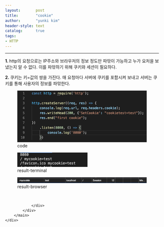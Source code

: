```yaml
---
layout:       post
title:        "cookie"
author:       "yunki kim"
header-style: text
catalog:      true
tags: 
- HTTP
---
```


<head></head>
<body id="tt-body-page" class="">
<div id="wrap" class="wrap-right">
    <div id="container">
        <main class="main ">
            <div class="area-main">
                <div class="area-view">
                    <div class="article-header"></div>
                    <hr>
                    <div class="article-view">
                        <div class="contents_style">
                            <p><b>1. </b>http의 요청으로는 IP주소와 브라우저의 정보 정도만 파앆이 가능하고 누가 요처을 보냈는지 알 수 없다. 이를 파앆하기 위해 쿠키와 세션이 필요하다.</p>
<p><b>2.&nbsp;</b>쿠키는 키=값의 쌍을 가진다. 매 요청마다 서버에 쿠키를 포함시켜 보내고 서버는 쿠키를 통해 사용자의 정보를 파앆한다.&nbsp;</p>
<p></p><figure class="imageblock alignLeft" data-origin-width="0" data-origin-height="0" data-ke-mobilestyle="widthContent">
    <span data-lightbox="lightbox">
        <img src="/img/Y29va2ll/img.png" data-origin-width="0" data-origin-height="0" data-ke-mobilestyle="widthContent">
    </span>
    <figcaption>code</figcaption>
</figure><figure class="imageblock alignLeft" data-origin-width="0" data-origin-height="0" data-ke-mobilestyle="widthContent">
    <span data-lightbox="lightbox">
        <img src="/img/Y29va2ll/img_1.png" data-origin-width="0" data-origin-height="0" data-ke-mobilestyle="widthContent">
    </span>
    <figcaption>result-terminal</figcaption>
</figure><figure class="imageblock alignLeft" data-origin-width="0" data-origin-height="0" data-ke-mobilestyle="widthContent">
    <span data-lightbox="lightbox">
        <img src="/img/Y29va2ll/img_2.png" data-origin-width="0" data-origin-height="0" data-ke-mobilestyle="widthContent">
    </span>
    <figcaption>result-browser</figcaption>
</figure><p></p>
                        </div>
                        <br>
                        <div class="tags"></div>
                    </div>
                    
                </div>
            </div>
        </main>
    </div>
</div>


</body>